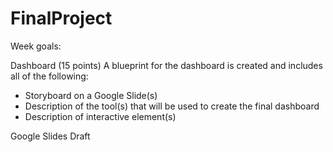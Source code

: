 # FinalProject

Week goals:

Dashboard (15 points)
A blueprint for the dashboard is created and includes all of the following:
- Storyboard on a Google Slide(s)
- Description of the tool(s) that will be used to create the final dashboard
- Description of interactive element(s)

Google Slides Draft
